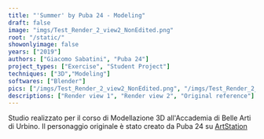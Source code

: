 ```yaml
---
title: "'Summer' by Puba 24 - Modeling"
draft: false
image: "imgs/Test_Render_2_view2_NonEdited.png"
root: "/static/"
showonlyimage: false
years: ["2019"]
authors: ["Giacomo Sabatini", "Puba 24"]
project_types: ["Exercise", "Student Project"]
techniques: ["3D","Modeling"]
softwares: ["Blender"]
pics: ["/imgs/Test_Render_2_view2_NonEdited.png", "/imgs/Test_Render_2_Edited.png", "imgs/puba-24-09.jpg"]
descriptions: ["Render view 1", "Render view 2", "Original reference"]
---
```

Studio realizzato per il corso di Modellazione 3D all'Accademia di Belle Arti di Urbino. Il personaggio originale è stato creato da Puba 24 su [ArtStation](https://www.artstation.com/artwork/EV2D42 "Summer by Puba 24" )
